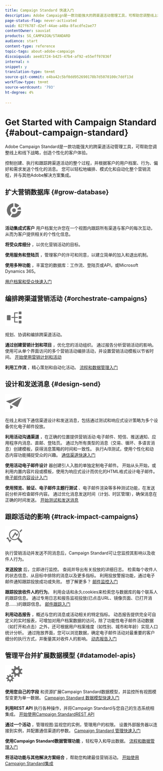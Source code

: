 ```yaml
---
title: Campaign Standard 快速入门
description: Adobe Campaign是一款功能强大的跨渠道活动管理工具，可帮助您调整线上和线下策略，创造个性化的客户体验。
page-status-flag: never-activated
uuid: 027f6787-d2ef-44ae-a40a-8facdfe2ae77
contentOwner: sauviat
products: SG_CAMPAIGN/STANDARD
audience: start
content-type: reference
topic-tags: about-adobe-campaign
discoiquuid: aee81724-b425-47b4-af92-e55eff97836f
internal: n
snippet: y
translation-type: tm+mt
source-git-commit: e4ba42c5bf0dd952690178b7d5070100c7ddf13d
workflow-type: tm+mt
source-wordcount: '793'
ht-degree: 4%

---
```



# Get Started with Campaign Standard {#about-campaign-standard}

Adobe Campaign Standard是一款功能强大的跨渠道活动管理工具，可帮助您调整线上和线下战略，创造个性化的客户体验。

控制创建、执行和跟踪跨渠道活动的整个过程，并根据客户的用户档案、行为、偏好和需求发送个性化的消息。 您可以轻松地编排、模式化和自动化整个营销流程，并与其他Adobe解决方案集成。

## 扩大营销数据库 {#grow-database}

<img width="60px" alt="条件" src="assets/icon_segment.svg"/>

**活动集成式客户** 用户档案允许您在一个视图内跟踪所有渠道与客户的每次互动，从而为客户提供相关的个性化信息。

**将受众库细分** ，以优化营销活动的目标。

**使用服务和登陆页** ，管理客户的许可和同意，以建立简单的加入和退出机制。

**使用多种功能** ，丰富您的数据库：工作流、登陆页或API，或Microsoft Dynamics 365。

[用户档案和受众快速入门](../../audiences/using/get-started-profiles-and-audiences.md)

## 编排跨渠道营销活动 {#orchestrate-campaigns}

<img width="60px" alt="条件" src="assets/icon_workflows.svg"/>

规划、协调和编排跨渠道活动。

**通过创建营销计划和项目** ，优化您的活动组织。 通过报告分析营销活动的影响。 使用可从单个界面访问的多个营销活动编排活动，并设置营销活动模板以节省时间。 [开始使用营销计划和活动](../../start/using/programs-and-campaigns.md)

**利用工作流** ，精心策划和自动化活动。 [流程和数据管理入门](../../automating/using/get-started-workflows.md)

## 设计和发送消息 {#design-send}

<img width="60px" alt="条件" src="assets/icon_send.svg"/>

在线上和线下通信渠道设计和发送消息，包括通过测试和响应式设计策略为多个设备优化电子邮件投放。

**利用活动沟通渠道** ，在正确的位置提供营销活动:电子邮件、短信、推送通知、应用程序内消息、直邮、登陆页。 通过为所有类型的消息（交易、循环、多语言消息）创建模板，获得消息策略的时间和一致性。 执行A/B测试，使用个性化和动态内容功能捕捉受众的兴趣。 [通信渠道快速入门](../../channels/using/get-started-communication-channels.md)

**使用活动电子邮件设计** 器创建引人入胜的单独定制电子邮件。 开始从头开始，或利用内置内容片段或模板，使用为响应式设计而优化的HTML格式设计电子邮件。 [电子邮件内容设计入门](../../designing/using/designing-content-in-adobe-campaign.md)

**使用预览、验证、电子邮件主题行测试** 、电子邮件渲染等多种测试功能，在发送前分析并检查邮件内容。 通过优化消息发送时间（计划、时区管理），确保消息在正确的时间发送。 [开始测试和发送消息](../../sending/using/get-started-sending-messages.md)

## 跟踪活动的影响 {#track-impact-campaigns}

<img width="60px" alt="条件" src="assets/icon_report.svg"/>

执行营销活动并发送不同消息后，Campaign Standard可让您监控其影响以及收件人行为。

**发送投放** 后，立即进行监控。 查阅并导出有关投放的详细日志。 检索每个收件人的状态信息、从目标中排除的消息以及更多指标。
利用投放警报功能，通过电子邮件通知跟踪投放成功或失败。 想了解更多？ [邮件监控入门](../../sending/using/monitoring-a-delivery.md)

**跟踪投放收件人的行为**。 利用会话和永久cookies来检索您与数据库的每个联系人的跟踪信息。 通过专用日志和报告监视投放(已点击URL、镜像页面、已打开消息……)的跟踪信息。 [邮件跟踪入门](../../sending/using/tracking-messages.md)

**利用动态报告** ，概述与您的消息或活动相关的特定指标。 动态报告提供完全可自定义的实时报表，可增加对用户档案数据的访问，除了功能性电子邮件活动数据（如打开和点击）之外，还可根据用户档案维度（如性别、城市和年龄）实现人口统计分析。 通过拖放界面，您可以浏览数据，确定电子邮件活动对最重要的客户细分的执行方式，并衡量其对收件人的影响。 [动态报告入门](../../reporting/using/about-dynamic-reports.md)

## 管理平台并扩展数据模型 {#datamodel-apis}

<img width="60px" alt="条件" src="assets/icon_admin.svg"/>

**使用您自己的字段** 和资源扩展Campaign Standard数据模型，并监控所有视图模型变更为单一数据。 [Campaign Standard 数据模型快速入门](../../developing/using/get-started-data-model.md)

**利用REST API** 执行各种操作，并将Campaign Standard与您自己的生态系统相集成。 [开始使用Campaign StandardREST API](../../api/using/get-started-apis.md)

**通过一个活动** ，管理视图:监视您的实例，管理用户的权限。 设置外部服务器以连接到实例，并配置通信渠道的参数。 [Campaign Standard 管理快速入门](../../administration/using/get-started-campaign-administration.md)

**使用Campaign Standard数据管理功能** ，轻松导入和导出数据。 [流程和数据管理入门](../../automating/using/get-started-workflows.md)

**将活动功能与其他解决方案结合** ，帮助您构建最佳营销活动。 [开始使用Campaign Standard集成](../../integrating/using/get-started-campaign-integrations.md)
